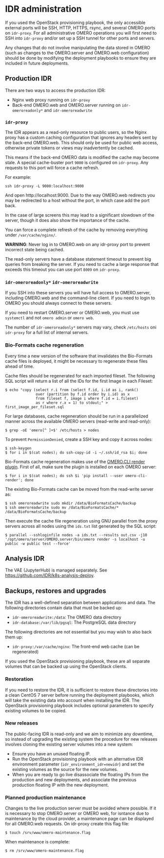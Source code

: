 # IDR administration

If you used the OpenStack provisioning playbook, the only accessible external ports will be SSH, HTTP, HTTPS, rsync, and several OMERO ports on `idr-proxy`.
For all administrative OMERO operations you will first need to SSH into `idr-proxy` and/or set up a SSH tunnel for other ports and servers.

Any changes that do not involve manipulating the data stored in OMERO (such as changes to the OMERO.server and OMERO.web configuration) should be done by modifying the deployment playbooks to ensure they are included in future deployments.


## Production IDR

There are two ways to access the production IDR:
- Nginx web proxy running on `idr-proxy`
- Back-end OMERO.web and OMERO.server running on `idr-omeroreadonly*` and `idr-omeroreadwrite`


### `idr-proxy`

The IDR appears as a read-only resource to public users, so the Nginx proxy has a custom caching configuration that ignores any headers sent by the back-end OMERO.web.
This should only be used for public web access, otherwise private tokens or views may inadvertently be cached.

This means if the back-end OMERO data is modified the cache may become stale.
A special cache-buster port `9000` is configured on `idr-proxy`.
Any requests to this port will force a cache refresh.

For example:

    ssh idr-proxy -L 9000:localhost:9000

And open http://localhost:9000.
Due to the way OMERO.web redirects you may be redirected to a host without the port, in which case add the port back.

In the case of large screens this may lead to a significant slowdown of the server, though it does also show the importance of the cache.

You can force a complete refresh of the cache by removing everything under `/var/cache/nginx/`.

**WARNING**: Never log in to OMERO.web on any idr-proxy port to prevent incorrect state being cached.

The read-only servers have a database statement timeout to prevent big queries from breaking the server.
If you need to cache a large response that exceeds this timeout you can use port `8009` on `idr-proxy`.


### `idr-omeroreadonly*` `idr-omeroreadwrite`
If you SSH into these servers you will have full access to OMERO.server, including OMERO.web and the command-line client.
If you need to login to OMERO you should always connect to these servers.

If you need to restart OMERO.server or OMERO.web, you must use `systemctl` and not `omero admin` or `omero web`.

The number of `idr-omeroreadonly*` servers may vary, check `/etc/hosts` oni `idr-proxy` for a full list of internal servers.

### Bio-Formats cache regeneration

Every time a new version of the software that invalidates the Bio-Formats
cache files is deployed, it might be necessary to regenerate these files
ahead of time.

Cache files should be regenerated for each imported fileset. The following SQL 
script will return a list of all the IDs for the first Image in each Fileset:

    $ echo "copy (select r.i from (select f.id, i.id as i, rank()
                  over (partition by f.id order by i.id) as x
                  from fileset f, image i where f.id = i.fileset)
                  as r where r.x = 1) to stdout;" > first_image_per_fileset.sql

For large databases, cache regeneration should be run in a parallelized manner
across the available OMERO servers (read-write and read-only):

    $ grep -oE 'omero[^ ]+$' /etc/hosts > nodes

To prevent `PermissionDenied`, create a SSH key and copy it across nodes:

    $ ssh-keygen
    $ for i in $(cat nodes); do ssh-copy-id -i ~/.ssh/id_rsa $i; done

Bio-Formats cache regeneration makes use of the
[OMERO.CLI render plugin](https://pypi.org/project/omero-cli-render/). First
of all, make sure the plugin is installed on each OMERO server:

    $ for i in $(cat nodes); do ssh $i 'pip install --user omero-cli-render'; done

The existing Bio-Formats cache can be moved from the read-write server as:

    $ ssh omeroreadwrite sudo mkdir /data/BioFormatsCache/backup
    $ ssh omeroreadwrite sudo mv /data/BioFormatsCache/* /data/BioFormatsCache/backup

Then execute the cache file regeneration using GNU parallel from the proxy
servers across all nodes using the `ids.txt` list generated by the SQL script:

    $ parallel --sshloginfile nodes -a ids.txt --results out.csv -j10 '/opt/omero/server/OMERO.server/bin/omero render -s localhost -u public -w public test --force'


## Analysis IDR

The VAE (JupyterHub) is managed separately. See https://github.com/IDR/k8s-analysis-deploy.


## Backups, restores and upgrades

The IDR has a well-defined separation between applications and data.
The following directories contain data that must be backed up:
- `idr-omeroreadwrite:/data`: The OMERO data directory
- `idr-database:/var/lib/pgsql`: The PostgreSQL data directory

The following directories are not essential but you may wish to also back them up:
- `idr-proxy:/var/cache/nginx`: The front-end web cache (can be regenerated)

If you used the OpenStack provisioning playbook, these are all separate volumes that can be backed up using the OpenStack clients.

### Restoration
If you need to restore the IDR, it is sufficient to restore these directories into a clean CentOS 7 server before running the deployment playbooks, which will take the existing data into account when installing the IDR.
The OpenStack provisioning playbook includes optional parameters to specify existing volumes to be copied.

### New releases
The public-facing IDR is read-only and we aim to minimize any downtime, so instead of upgrading the existing system the procedure for new releases involves cloning the existing server volumes into a new system:

- Ensure you have an unused floating IP.
- Run the OpenStack provisioning playbook with an alternative IDR environment parameter (`idr_environment_idr=newidr`) and set the existing volumes as the source for the new volumes.
- When you are ready to go live disassociate the floating IPs from the production and new deployments, and associate the previous production floating IP with the new deployment.

### Planned production maintenance
Changes to the live production server must be avoided where possible.
If it is necessary to stop OMERO server or OMERO web, for isntance due to maintenance by the cloud provider, a maintenance page can be displayed for all OMERO.web requests.
On idr-proxy create this flag file:

    $ touch /srv/www/omero-maintenance.flag

When maintenance is complete:

    $ rm /srv/www/omero-maintenance.flag

